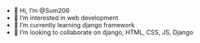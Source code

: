 - 👋 Hi, I’m @Sum206
- 👀 I’m interested in web development
- 🌱 I’m currently learning django framework
- 💞️ I’m looking to collaborate on django, HTML, CSS, JS, Django

<!---
Sum206/Sum206 is a ✨ special ✨ repository because its `README.md` (this file) appears on your GitHub profile.
You can click the Preview link to take a look at your changes.
--->

